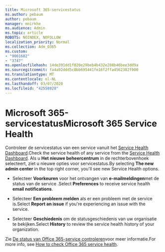 ```yaml
---
title: Microsoft 365-servicestatus
ms.author: pebaum
author: pebaum
manager: mnirkhe
ms.audience: Admin
ms.topic: article
ROBOTS: NOINDEX, NOFOLLOW
localization_priority: Normal
ms.collection: Adm_O365
ms.custom:
- "9001682"
- "3747"
ms.openlocfilehash: 14de391dd1f020e29beb4b432e288b46bee3dd9a
ms.sourcegitcommit: fa4a92ddd5c8bb695441fe16f2ffa4562382f900
ms.translationtype: MT
ms.contentlocale: nl-NL
ms.lasthandoff: 03/07/2020
ms.locfileid: "42558828"
---
```

# <a name="microsoft-365-service-health"></a><span data-ttu-id="52688-102">Microsoft 365-servicestatus</span><span class="sxs-lookup"><span data-stu-id="52688-102">Microsoft 365 Service Health</span></span>


<span data-ttu-id="52688-103">Controleer de servicestatus van een service vanuit het [Service Health Dashboard](https://admin.microsoft.com/Adminportal/Home?source=applauncher#/servicehealth).</span><span class="sxs-lookup"><span data-stu-id="52688-103">Check the service health of any service from the [Service Health Dashboard](https://admin.microsoft.com/Adminportal/Home?source=applauncher#/servicehealth).</span></span> <span data-ttu-id="52688-104">Als u **Het nieuwe beheercentrum** in de rechterbovenhoek selecteert, ziet u nieuwe opties voor servicestatus.</span><span class="sxs-lookup"><span data-stu-id="52688-104">By selecting **The new admin center** in the top right corner, you'll see new Service Health options.</span></span>

- <span data-ttu-id="52688-105">Selecteer **Voorkeuren** voor het ontvangen van **e-mailmeldingen**met de status van de service .</span><span class="sxs-lookup"><span data-stu-id="52688-105">Select **Preferences** to receive service health **email notifications**.</span></span>

- <span data-ttu-id="52688-106">Selecteer **Een probleem melden** als er een probleem met de service is.</span><span class="sxs-lookup"><span data-stu-id="52688-106">Select **Report an issue** if you're experiencing an issue with the service.</span></span>

- <span data-ttu-id="52688-107">Selecteer **Geschiedenis** om de statusgeschiedenis van uw organisatie te bekijken.</span><span class="sxs-lookup"><span data-stu-id="52688-107">Select **History** to review the service health history of your organization.</span></span> 

<span data-ttu-id="52688-108">Zie [De status van Office 365-service controleren](https://docs.microsoft.com/en-us/office365/enterprise/view-service-health)voor meer informatie.</span><span class="sxs-lookup"><span data-stu-id="52688-108">For more info, see [How to check Office 365 service health](https://docs.microsoft.com/en-us/office365/enterprise/view-service-health).</span></span> 